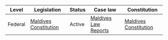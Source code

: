 | Level | Legislation | Status | Case law | Constitution |
|---|---|---|---|---|
| Federal | [Maldives Constitution](https://www.gov.mv/en/about-maldives/constitution) | Active | [Maldives Law Reports](https://www.gov.mv/en/about-maldives/law-reports) | [Maldives Constitution](https://www.gov.mv/en/about-maldives/constitution) |
